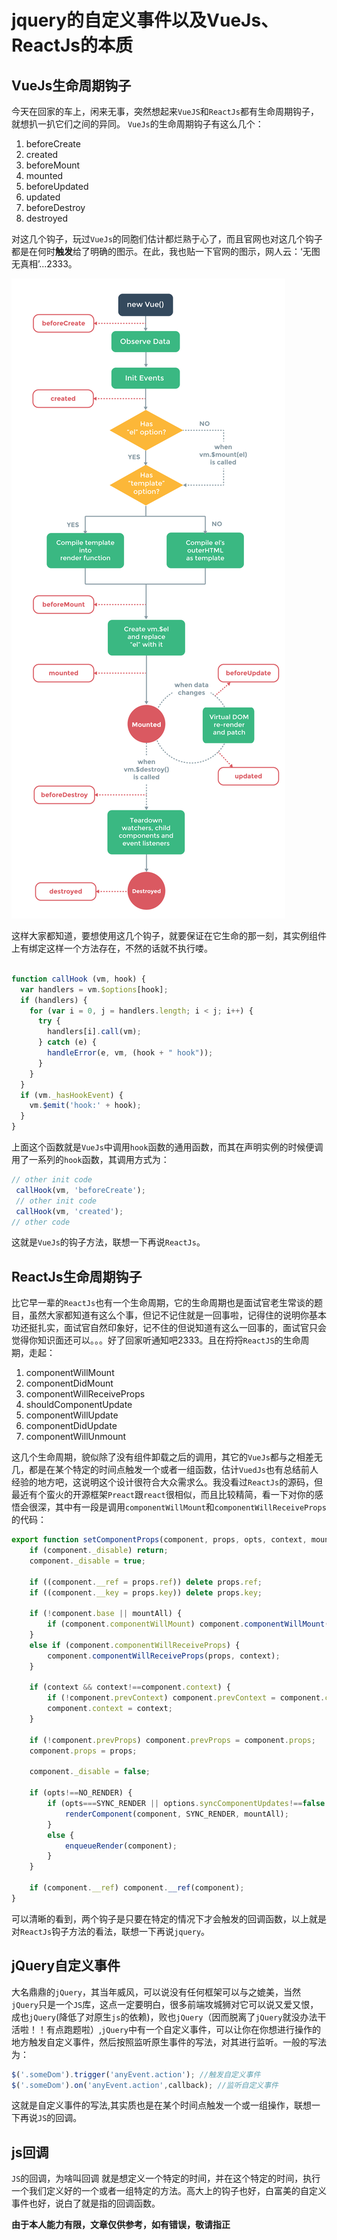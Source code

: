 # jquery的自定义事件以及VueJs、ReactJs的本质
## VueJs生命周期钩子
今天在回家的车上，闲来无事，突然想起来`VueJS`和`ReactJs`都有生命周期钩子，就想扒一扒它们之间的异同。
`VueJs`的生命周期钩子有这么几个：
1. beforeCreate
2. created
3. beforeMount
4. mounted
5. beforeUpdated
6. updated
7. beforeDestroy
8. destroyed

对这几个钩子，玩过`VueJs`的同胞们估计都烂熟于心了，而且官网也对这几个钩子都是在何时**触发**给了明确的图示。在此，我也贴一下官网的图示，网人云：‘无图无真相’...2333。

<img src="../images/vue-lifecycle.png" title="VueJs生命周期钩子" alt="VueJs生命周期钩子"  />

这样大家都知道，要想使用这几个钩子，就要保证在它生命的那一刻，其实例组件上有绑定这样一个方法存在，不然的话就不执行喽。

```javascript

function callHook (vm, hook) {
  var handlers = vm.$options[hook];
  if (handlers) {
    for (var i = 0, j = handlers.length; i < j; i++) {
      try {
        handlers[i].call(vm);
      } catch (e) {
        handleError(e, vm, (hook + " hook"));
      }
    }
  }
  if (vm._hasHookEvent) {
    vm.$emit('hook:' + hook);
  }
}

```
上面这个函数就是`VueJs`中调用`hook`函数的通用函数，而其在声明实例的时候便调用了一系列的`hook`函数，其调用方式为：

```javascript
// other init code
 callHook(vm, 'beforeCreate');
 // other init code
 callHook(vm, 'created');
// other code
```
这就是`VueJs`的钩子方法，联想一下再说`ReactJs`。

## ReactJs生命周期钩子
比它早一辈的`ReactJs`也有一个生命周期，它的生命周期也是面试官老生常谈的题目，虽然大家都知道有这么个事，但记不记住就是一回事啦，记得住的说明你基本功还挺扎实，面试官自然印象好，记不住的但说知道有这么一回事的，面试官只会觉得你知识面还可以。。。好了回家听通知吧2333。且在捋捋`ReactJS`的生命周期，走起：
1. componentWillMount
2. componentDidMount
3. componentWillReceiveProps
4. shouldComponentUpdate
5. componentWillUpdate
6. componentDidUpdate
7. componentWillUnmount

这几个生命周期，貌似除了没有组件卸载之后的调用，其它的`VueJs`都与之相差无几，都是在某个特定的时间点触发一个或者一组函数，估计`VuedJs`也有总结前人经验的地方吧，这说明这个设计很符合大众需求么。我没看过`ReactJs`的源码，但最近有个蛮火的开源框架`Preact`跟`react`很相似，而且比较精简，看一下对你的感悟会很深，其中有一段是调用`componentWillMount`和`componentWillReceiveProps`的代码：
```javascript
export function setComponentProps(component, props, opts, context, mountAll) {
	if (component._disable) return;
	component._disable = true;

	if ((component.__ref = props.ref)) delete props.ref;
	if ((component.__key = props.key)) delete props.key;

	if (!component.base || mountAll) {
		if (component.componentWillMount) component.componentWillMount();
	}
	else if (component.componentWillReceiveProps) {
		component.componentWillReceiveProps(props, context);
	}

	if (context && context!==component.context) {
		if (!component.prevContext) component.prevContext = component.context;
		component.context = context;
	}

	if (!component.prevProps) component.prevProps = component.props;
	component.props = props;

	component._disable = false;

	if (opts!==NO_RENDER) {
		if (opts===SYNC_RENDER || options.syncComponentUpdates!==false || !component.base) {
			renderComponent(component, SYNC_RENDER, mountAll);
		}
		else {
			enqueueRender(component);
		}
	}

	if (component.__ref) component.__ref(component);
}
```
可以清晰的看到，两个钩子是只要在特定的情况下才会触发的回调函数，以上就是对`ReactJs`钩子方法的看法，联想一下再说`jquery`。

## jQuery自定义事件
大名鼎鼎的`jQuery`，其当年威风，可以说没有任何框架可以与之媲美，当然`jQuery`只是一个`JS`库，这点一定要明白，很多前端攻城狮对它可以说又爱又恨，成也`jQuery`(降低了对原生`js`的依赖)，败也``jQuery``（因而脱离了`jQuery`就没办法干活啦！！有点跑题啦）,`jQuery`中有一个自定义事件，可以让你在你想进行操作的地方触发自定义事件，然后按照监听原生事件的写法，对其进行监听。一般的写法为：

```javascript
$('.someDom').trigger('anyEvent.action'); //触发自定义事件
$('.someDom').on('anyEvent.action',callback); //监听自定义事件
```
这就是自定义事件的写法,其实质也是在某个时间点触发一个或一组操作，联想一下再说`JS`的回调。

## js回调
`JS`的回调，为啥叫回调 就是想定义一个特定的时间，并在这个特定的时间，执行一个我们定义好的一个或者一组特定的方法。高大上的钩子也好，白富美的自定义事件也好，说白了就是指的回调函数。

**由于本人能力有限，文章仅供参考，如有错误，敬请指正**
